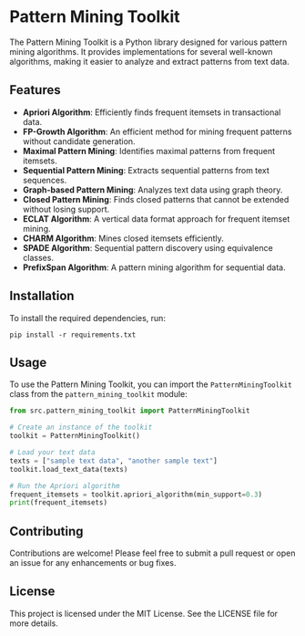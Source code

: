 # Pattern Mining Toolkit

The Pattern Mining Toolkit is a Python library designed for various pattern mining algorithms. It provides implementations for several well-known algorithms, making it easier to analyze and extract patterns from text data.

## Features

- **Apriori Algorithm**: Efficiently finds frequent itemsets in transactional data.
- **FP-Growth Algorithm**: An efficient method for mining frequent patterns without candidate generation.
- **Maximal Pattern Mining**: Identifies maximal patterns from frequent itemsets.
- **Sequential Pattern Mining**: Extracts sequential patterns from text sequences.
- **Graph-based Pattern Mining**: Analyzes text data using graph theory.
- **Closed Pattern Mining**: Finds closed patterns that cannot be extended without losing support.
- **ECLAT Algorithm**: A vertical data format approach for frequent itemset mining.
- **CHARM Algorithm**: Mines closed itemsets efficiently.
- **SPADE Algorithm**: Sequential pattern discovery using equivalence classes.
- **PrefixSpan Algorithm**: A pattern mining algorithm for sequential data.

## Installation

To install the required dependencies, run:

```
pip install -r requirements.txt
```

## Usage

To use the Pattern Mining Toolkit, you can import the `PatternMiningToolkit` class from the `pattern_mining_toolkit` module:

```python
from src.pattern_mining_toolkit import PatternMiningToolkit

# Create an instance of the toolkit
toolkit = PatternMiningToolkit()

# Load your text data
texts = ["sample text data", "another sample text"]
toolkit.load_text_data(texts)

# Run the Apriori algorithm
frequent_itemsets = toolkit.apriori_algorithm(min_support=0.3)
print(frequent_itemsets)
```

## Contributing

Contributions are welcome! Please feel free to submit a pull request or open an issue for any enhancements or bug fixes.

## License

This project is licensed under the MIT License. See the LICENSE file for more details.